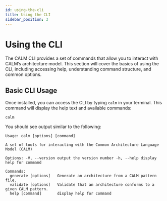 ```yaml
---
id: using-the-cli
title: Using the CLI
sidebar_position: 3
---
```


# Using the CLI

The CALM CLI provides a set of commands that allow you to interact with CALM’s architecture model. This section will cover the basics of using the CLI, including accessing help, understanding command structure, and common options.

## Basic CLI Usage

Once installed, you can access the CLI by typing `calm` in your terminal. This command will display the help text and available commands:

```shell
calm
```

You should see output similar to the following:

```shell
Usage: calm [options] [command]

A set of tools for interacting with the Common Architecture Language Model (CALM)

Options: -V, --version output the version number -h, --help display help for command

Commands:
  generate [options]   Generate an architecture from a CALM pattern file.
  validate [options]   Validate that an architecture conforms to a given CALM pattern.
  help [command]       display help for command

```
